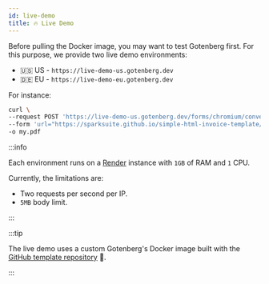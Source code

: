 ```yaml
---
id: live-demo
title: 🔥 Live Demo
---
```


Before pulling the Docker image, you may want to test Gotenberg first. For this purpose, we provide two live demo
environments:

* 🇺🇸 US - `https://live-demo-us.gotenberg.dev`
* 🇩🇪 EU - `https://live-demo-eu.gotenberg.dev`

For instance:

```bash
curl \
--request POST 'https://live-demo-us.gotenberg.dev/forms/chromium/convert/url' \
--form 'url="https://sparksuite.github.io/simple-html-invoice-template/"' \
-o my.pdf
```

:::info

Each environment runs on a [Render](https://render.com) instance with `1GB` of RAM and `1` CPU.

Currently, the limitations are:

* Two requests per second per IP.
* `5MB` body limit.

:::

:::tip

The live demo uses a custom Gotenberg's Docker image built with the
[GitHub template repository](https://github.com/gotenberg/gotenberg-template-repository) 👷.

:::
